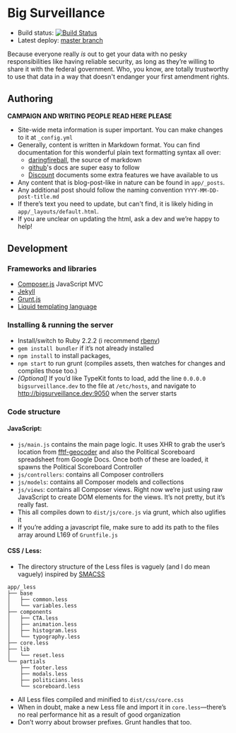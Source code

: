 # Big Surveillance 

- Build status: [![Build Status](https://travis-ci.org/fightforthefuture/bigsurveillance.svg?branch=master)](https://travis-ci.org/fightforthefuture/bigsurveillance)
- Latest deploy: [master branch](https://github.com/fightforthefuture/bigsurveillance/tree/master)

Because everyone really _is_ out to get your data with no pesky responsibilities
like having reliable security, as long as they’re willing to share it with the
federal government. Who, you know, are totally trustworthy to use that data in a
way that doesn't endanger your first amendment rights.

## Authoring

**CAMPAIGN AND WRITING PEOPLE READ HERE PLEASE**

* Site-wide meta information is super important. You can make changes to it at
`_config.yml`
* Generally, content is written in Markdown format. You can find documentation
for this wonderful plain text formatting syntax all over:
    - [daringfireball][07], the source of markdown
    - [github][08]'s docs are super easy to follow
    - [Discount][09] documents some extra features we have available to us
* Any content that is blog-post-like in nature can be found in `app/_posts`.
* Any additional post should follow the naming convention
`YYYY-MM-DD-post-title.md`
* If there’s text you need to update, but can't find, it is likely hiding in
`app/_layouts/default.html`.
* If you are unclear on updating the html, ask a dev and we’re happy to help!


## Development

### Frameworks and libraries

* [Composer.js][02] JavaScript MVC
* [Jekyll][03]
* [Grunt.js][04]
* [Liquid templating language][05]

### Installing & running the server

* Install/switch to Ruby 2.2.2 (i recommend [rbenv][01])
* `gem install bundler` if it’s not already installed
* `npm install` to install packages,
* `npm start` to run grunt (compiles assets, then watches for changes and
compiles those too.)
* _[Optional]_ If you’d like TypeKit fonts to load, add the line
`0.0.0.0 bigsurveillance.dev` to the file at `/etc/hosts`, and navigate to
<http://bigsurveillance.dev:9050> when the server starts

### Code structure

#### JavaScript:

* `js/main.js` contains the main page logic. It uses XHR to grab the user’s
  location from [fftf-geocoder](https://fftf-geocoder.herokuapp.com) and also
  the Political Scoreboard spreadsheet from Google Docs. Once both of these are
  loaded, it spawns the Political Scoreboard Controller
* `js/controllers`: contains all Composer controllers
* `js/models`: contains all Composer models and collections
* `js/views`: contains all Composer views. Right now we’re just using raw
  JavaScript to create DOM elements for the views. It’s not pretty, but it’s
  really fast.
* This all compiles down to `dist/js/core.js` via grunt, which also uglifies it
* If you’re adding a javascript file, make sure to add its path to the files
array around L169 of `Gruntfile.js`

#### CSS / Less:

* The directory structure of the Less files is vaguely (and I do mean vaguely)
inspired by [SMACSS][06]

```
app/_less
├── base
│   ├── common.less
│   └── variables.less
├── components
│   ├── CTA.less
│   ├── animation.less
│   ├── histogram.less
│   └── typography.less
├── core.less
├── lib
│   └── reset.less
└── partials
    ├── footer.less
    ├── modals.less
    ├── politicians.less
    └── scoreboard.less
```

* All Less files compiled and minified to `dist/css/core.css`
* When in doubt, make a new Less file and import it in `core.less`—there’s no
real performance hit as a result of good organization
* Don’t worry about browser prefixes. Grunt handles that too.


[01]: https://github.com/sstephenson/rbenv
[02]: https://lyonbros.github.io/composer.js/
[03]: http://jekyllrb.com/docs/home/
[04]: http://gruntjs.com/getting-started
[05]: https://github.com/Shopify/liquid/wiki/Liquid-for-Designers
[06]: https://smacss.com/
[07]: http://daringfireball.net/projects/markdown/syntax
[08]: https://help.github.com/articles/markdown-basics/
[09]: http://www.pell.portland.or.us/~orc/Code/discount/#Language.extensions
